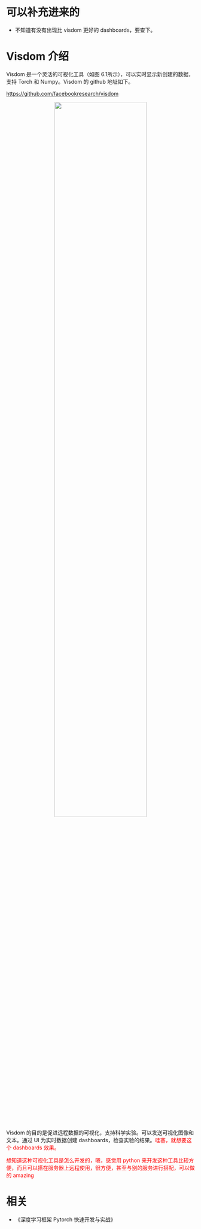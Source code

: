 
# 可以补充进来的

- 不知道有没有出现比 visdom 更好的 dashboards，要查下。

# Visdom 介绍

Visdom 是一个灵活的可视化工具（如图 6.1所示），可以实时显示新创建的数据，支持 Torch 和 Numpy。Visdom 的 github 地址如下。

https://github.com/facebookresearch/visdom

<p align="center">
    <img width="70%" height="70%" src="http://images.iterate.site/blog/image/20190615/KFVMsoL48gF2.png?imageslim">
</p>

Visdom 的目的是促进远程数据的可视化，支持科学实验。可以发送可视化图像和文本。通过 UI 为实时数据创建 dashboards，检查实验的结果。<span style="color:red;">哇塞，就想要这个 dashboards 效果。</span>

<span style="color:red;">想知道这种可视化工具是怎么开发的，嗯，感觉用 python 来开发这种工具比较方便，而且可以搭在服务器上远程使用，很方便，甚至与别的服务进行搭配，可以做的 amazing </span>





# 相关

- 《深度学习框架 Pytorch 快速开发与实战》
